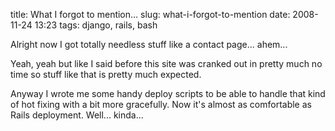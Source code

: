 title: What I forgot to mention…
slug: what-i-forgot-to-mention
date: 2008-11-24 13:23
tags: django, rails, bash

Alright now I got totally needless stuff like a contact page... ahem...

Yeah, yeah but like I said before this site was cranked out in pretty much no time so stuff like that is pretty much expected.

Anyway I wrote me some handy deploy scripts to be able to handle that kind of hot fixing with a bit more gracefully. Now it's almost as comfortable as Rails deployment. Well... kinda...

